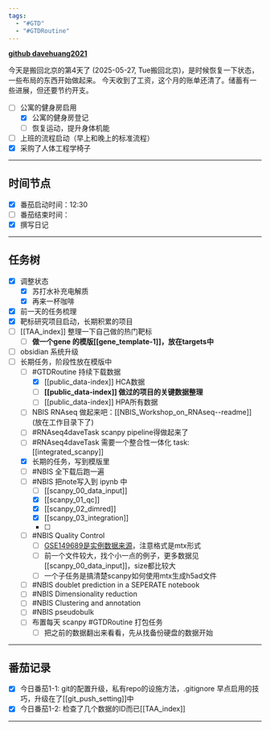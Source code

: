 ```yaml
---
tags:
  - "#GTD"
  - "#GTDRoutine"
---
```

[**github davehuang2021**](https://github.com/davehuang2021)

今天是搬回北京的第4天了 (2025-05-27, Tue搬回北京)，是时候恢复一下状态，一些布局的东西开始做起来。
今天收到了工资，这个月的账单还清了。储蓄有一些进展，但还要节约开支。

- [ ] 公寓的健身房启用
	- [x] 公寓的健身房登记
	- [ ] 恢复运动，提升身体机能
- [ ] 上班的流程启动（早上和晚上的标准流程）
- [x] 采购了人体工程学椅子

---
## 时间节点

- [x] 番茄启动时间：12:30
- [ ] 番茄结束时间：
- [x] 撰写日记

---
## 任务树

- [x] 调整状态
	- [x] 苏打水补充电解质
	- [x] 再来一杯咖啡
- [x] 前一天的任务梳理
- [x] 靶标研究项目启动，长期积累的项目
- [ ] [[TAA_index]] 整理一下自己做的热门靶标
	- [ ] **做一个gene 的模版[[gene_template-1]]，放在targets中**
- [ ] obsidian 系统升级
- [ ] 长期任务，阶段性放在模版中
	- [ ] #GTDRoutine 持续下载数据
		- [x] [[public_data-index]] HCA数据
		- [ ] **[[public_data-index]] 做过的项目的关键数据整理**
		- [ ] [[public_data-index]] HPA所有数据
	- [ ] NBIS RNAseq 做起来吧：[[NBIS_Workshop_on_RNAseq--readme]] (放在工作目录下了)
	- [ ] #RNAseq4daveTask scanpy pipeline得做起来了
	- [ ] #RNAseq4daveTask 需要一个整合性一体化 task: [[integrated_scanpy]]
    - [x] 长期的任务，写到模版里
    - [ ] #NBIS 全下载后跑一遍
    - [ ] #NBIS 把note写入到 ipynb 中
	    - [ ] [[scanpy_00_data_input]]
	    - [x] [[scanpy_01_qc]]
	    - [x] [[scanpy_02_dimred]]
	    - [x] [[scanpy_03_integration]]
	    - [ ] 
    - [ ] #NBIS Quality Control
	    - [ ] [GSE149689是实例数据来源](https://www.ncbi.nlm.nih.gov/geo/query/acc.cgi?acc=GSE149689)，注意格式是mtx形式 
	    - [ ] 前一个文件较大，找个小一点的例子，更多数据见[[scanpy_00_data_input]]，size都比较大
	    - [ ] 一个子任务是搞清楚scanpy如何使用mtx生成h5ad文件
    - [ ] #NBIS doublet prediction in a SEPERATE notebook
    - [ ] #NBIS Dimensionality reduction
    - [ ] #NBIS Clustering and annotation
    - [ ] #NBIS pseudobulk
    - [ ] 布置每天 scanpy #GTDRoutine 打包任务
	    - [ ] 把之前的数据翻出来看看，先从找备份硬盘的数据开始
    
---
## 番茄记录

- [x] 今日番茄1-1: git的配置升级，私有repo的设施方法，.gitignore 早点启用的技巧，升级在了[[git_push_setting]]中
- [x] 今日番茄1-2: 检查了几个数据的ID而已[[TAA_index]]

---
